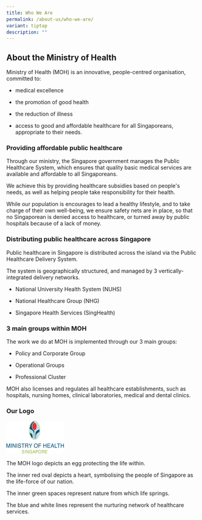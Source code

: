 ```yaml
---
title: Who We Are
permalink: /about-us/who-we-are/
variant: tiptap
description: ""
---
```

<h2><strong>About the Ministry of Health</strong></h2>
<p>Ministry of Health (MOH) is an innovative, people-centred organisation,
committed to:</p>
<ul>
<li>
<p>medical excellence</p>
</li>
<li>
<p>the promotion of good health</p>
</li>
<li>
<p>the reduction of illness</p>
</li>
<li>
<p>access to good and affordable healthcare for all Singaporeans, appropriate
to their needs.</p>
</li>
</ul>
<p></p>
<h3><strong>Providing affordable public healthcare</strong></h3>
<p>Through our ministry, the Singapore government manages the Public Healthcare
System, which ensures that quality basic medical services are available
and affordable to all Singaporeans.</p>
<p>We achieve this by providing healthcare subsidies based on people's needs,
as well as helping people take responsibility for their health.</p>
<p>While our population is encourages to lead a healthy lifestyle, and to
take charge of their own well-being, we ensure safety nets are in place,
so that no Singaporean is denied access to healthcare, or turned away by
public hospitals because of a lack of money.</p>
<h3><strong>Distributing public healthcare across Singapore</strong></h3>
<p>Public healthcare in Singapore is distributed across the island via the
Public Healthcare Delivery System.
<br>
</p>
<p>The system is geographically structured, and managed by 3 vertically-integrated
delivery networks.</p>
<ul data-tight="true" class="tight">
<li>
<p>National University Health System (NUHS)</p>
</li>
<li>
<p>National Healthcare Group (NHG)</p>
</li>
<li>
<p>Singapore Health Services (SingHealth)</p>
</li>
</ul>
<h3><strong>3 main groups within MOH</strong></h3>
<p>The work we do at MOH is implemented through our 3 main groups:</p>
<ul data-tight="true" class="tight">
<li>
<p>Policy and Corporate Group</p>
</li>
<li>
<p>Operational Groups</p>
</li>
<li>
<p>Professional Cluster</p>
</li>
</ul>
<p>MOH also licenses and regulates all healthcare establishments, such as
hospitals, nursing homes, clinical laboratories, medical and dental clinics.</p>
<h3><strong>Our Logo</strong></h3>
<p></p>
<div class="isomer-image-wrapper">
<img style="width: 30%;" height="auto" width="100%" alt="mohlogo_transparent" src="/images/MOH_Logo2.png">
</div>
<p>The MOH logo depicts an egg protecting the life within.</p>
<p>The inner red oval depicts a heart, symbolising the people of Singapore
as the life-force of our nation.</p>
<p>The inner green spaces represent nature from which life springs.</p>
<p>The blue and white lines represent the nurturing network of healthcare
services.</p>